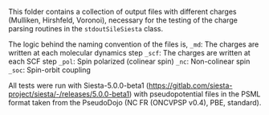This folder contains a collection of output files with different charges (Mulliken, Hirshfeld, Voronoi), necessary for the testing of the charge parsing routines in the `stdoutSileSiesta` class.

The logic behind the naming convention of the files is,
`_md`: The charges are written at each molecular dynamics step
`_scf`: The charges are written at each SCF step
`_pol`: Spin polarized (colinear spin)
`_nc`: Non-colinear spin
`_soc`: Spin-orbit coupling

All tests were run with Siesta-5.0.0-beta1 (https://gitlab.com/siesta-project/siesta/-/releases/5.0.0-beta1) with pseudopotential files in the PSML format taken from the PseudoDojo (NC FR (ONCVPSP v0.4), PBE, standard).
